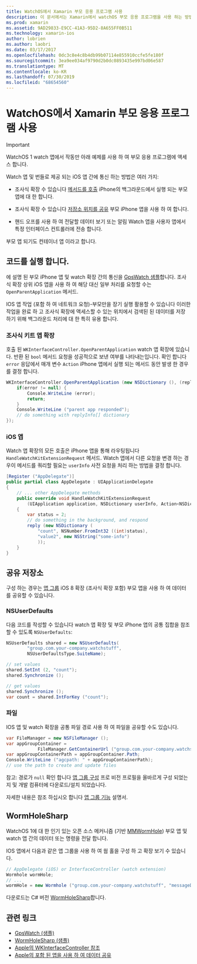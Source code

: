 ```yaml
---
title: WatchOS에서 Xamarin 부모 응용 프로그램 사용
description: 이 문서에서는 Xamarin에서 watchOS 부모 응용 프로그램을 사용 하는 방법을 설명 합니다. WatchKit 앱 확장 및 iOS 앱, 공유 저장소 등을 설명합니다.
ms.prod: xamarin
ms.assetid: 9AD29833-E9CC-41A3-95D2-8A655FF0B511
ms.technology: xamarin-ios
author: lobrien
ms.author: laobri
ms.date: 03/17/2017
ms.openlocfilehash: 0dc3c8e4c8b4db99b07114e855910ccfe5fe180f
ms.sourcegitcommit: 3ea9ee034af9790d2b0dc0893435e997bd06e587
ms.translationtype: MT
ms.contentlocale: ko-KR
ms.lasthandoff: 07/30/2019
ms.locfileid: "68654560"
---
```

# <a name="working-with-the-watchos-parent-application-in-xamarin"></a>WatchOS에서 Xamarin 부모 응용 프로그램 사용

> [!IMPORTANT]
> WatchOS 1 watch 앱에서 작동만 아래 예제를 사용 하 여 부모 응용 프로그램에 액세스 합니다.


Watch 앱 및 번들로 제공 되는 iOS 앱 간에 통신 하는 방법은 여러 가지:

- 조사식 확장 수 있습니다 [메서드를 호출](#code) iPhone의 백그라운드에서 실행 되는 부모 앱에 대 한 합니다.

- 조사식 확장 수 있습니다 [저장소 위치를 공유](#storage) 부모 iPhone 앱을 사용 하 여 합니다.

- 핸드 오프를 사용 하 여 전달할 데이터 보기 또는 알림 Watch 앱을 사용자 앱에서 특정 인터페이스 컨트롤러에 전송 합니다.

부모 앱 되기도 컨테이너 앱 이라고 합니다.


<a name="code" />

## <a name="run-code"></a>코드를 실행 합니다.

에 설명 된 부모 iPhone 앱 및 watch 확장 간의 통신을 [GpsWatch 샘플](https://docs.microsoft.com/samples/xamarin/ios-samples/watchkit-gpswatch)합니다.
조사식 확장 상위 iOS 앱을 사용 하 여 해당 대신 일부 처리를 요청할 수는 `OpenParentApplication` 메서드.

IOS 앱 작업 (포함 하 여 네트워크 요청)-부모만을 장기 실행 활용할 수 있습니다 이러한 작업을 완료 하 고 조사식 확장에 액세스할 수 있는 위치에서 검색된 된 데이터를 저장 하기 위해 백그라운드 처리에 대 한 특히 유용 합니다.



### <a name="watch-kit-app-extension"></a>조사식 키트 앱 확장

호출 된 `WKInterfaceController.OpenParentApplication` watch 앱 확장에 있습니다. 반환 된 `bool` 메서드 요청을 성공적으로 보낸 여부를 나타내는입니다. 확인 합니다 `error` 응답에서 매개 변수 `Action` iPhone 앱에서 실행 되는 메서드 동안 발생 한 경우를 결정 합니다.

```csharp
WKInterfaceController.OpenParentApplication (new NSDictionary (), (replyInfo, error) => {
    if(error != null) {
        Console.WriteLine (error);
        return;
    }
    Console.WriteLine ("parent app responded");
    // do something with replyInfo[] dictionary
});
```


### <a name="ios-app"></a>iOS 앱

Watch 앱 확장의 모든 호출은 iPhone 앱을 통해 라우팅됩니다 `HandleWatchKitExtensionRequest` 메서드.
Watch 앱에서 다른 요청을 변경 하는 경우이 메서드를 쿼리할 필요는 `userInfo` 사전 요청을 처리 하는 방법을 결정 합니다.


```csharp
[Register ("AppDelegate")]
public partial class AppDelegate : UIApplicationDelegate
{
    // ... other AppDelegate methods
    public override void HandleWatchKitExtensionRequest
        (UIApplication application, NSDictionary userInfo, Action<NSDictionary> reply)
    {
        var status = 2;
        // do something in the background, and respond
        reply (new NSDictionary (
            "count", NSNumber.FromInt32 ((int)status),
            "value2", new NSString("some-info")
            ));
    }
}
```


<a name="storage" />

## <a name="shared-storage"></a>공유 저장소

구성 하는 경우는 [앱 그룹](~/ios/watchos/app-fundamentals/app-groups.md) iOS 8 확장 (조사식 확장 포함) 부모 앱을 사용 하 여 데이터를 공유할 수 있습니다.

<a name="nsuserdefaults" />

### <a name="nsuserdefaults"></a>NSUserDefaults

다음 코드를 작성할 수 있습니다 watch 앱 확장 및 부모 iPhone 앱의 공통 집합을 참조할 수 있도록 `NSUserDefaults`:

```csharp
NSUserDefaults shared = new NSUserDefaults(
        "group.com.your-company.watchstuff",
        NSUserDefaultsType.SuiteName);

// set values
shared.SetInt (2, "count");
shared.Synchronize ();

// get values
shared.Synchronize ();
var count = shared.IntForKey ("count");
```

<a name="files" />

### <a name="files"></a>파일

IOS 앱 및 watch 확장을 공통 파일 경로 사용 하 여 파일을 공유할 수도 있습니다.

```csharp
var FileManager = new NSFileManager ();
var appGroupContainer =
            FileManager.GetContainerUrl ("group.com.your-company.watchstuff");
var appGroupContainerPath = appGroupContainer.Path;
Console.WriteLine ("agcpath: " + appGroupContainerPath);
// use the path to create and update files
```

참고: 경로가 `null` 확인 합니다 [앱 그룹 구성](~/ios/watchos/app-fundamentals/app-groups.md) 프로 비전 프로필을 올바르게 구성 되었는지 및 개발 컴퓨터에 다운로드/설치 되었습니다.

자세한 내용은 참조 하십시오 합니다 [앱 그룹 기능](~/ios/deploy-test/provisioning/capabilities/app-groups-capabilities.md) 설명서.

## <a name="wormholesharp"></a>WormHoleSharp

WatchOS 1에 대 한 인기 있는 오픈 소스 메커니즘 (기반 [MMWormHole](https://github.com/mutualmobile/MMWormhole)) 부모 앱 및 watch 앱 간의 데이터 또는 명령을 전달 합니다.

IOS 앱에서 다음과 같은 앱 그룹을 사용 하 여 웜 홀을 구성 하 고 확장 보기 수 있습니다.

```csharp
// AppDelegate (iOS) or InterfaceController (watch extension)
Wormhole wormHole;
// ...
wormHole = new Wormhole ("group.com.your-company.watchstuff", "messageDir");
```

다운로드는 C# 버전 [WormHoleSharp](https://github.com/Clancey/WormHoleSharp)합니다.



## <a name="related-links"></a>관련 링크

- [GpsWatch (샘플)](https://docs.microsoft.com/samples/xamarin/ios-samples/watchos-watchkitcatalog)
- [WormHoleSharp (샘플)](https://github.com/Clancey/WormHoleSharp)
- [Apple의 WKInterfaceController 참조](https://developer.apple.com/library/prerelease/ios/documentation/WatchKit/Reference/WKInterfaceController_class/index.html#//apple_ref/occ/clm/WKInterfaceController/openParentApplication:reply:)
- [Apple의 포함 된 앱을 사용 하 여 데이터 공유](https://developer.apple.com/library/ios/documentation/General/Conceptual/ExtensibilityPG/ExtensionScenarios.html)
